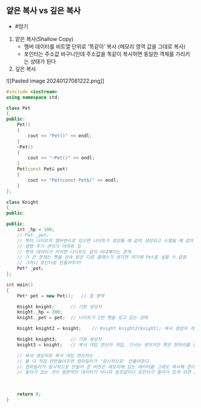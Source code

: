 ## 얕은 복사 vs 깊은 복사
- #암기 
1. 얕은 복사(Shallow Copy)
	- 멤버 데이터를 비트열 단위로 '똑같이' 복사 (메모리 영역 값을 그대로 복사)
	- 포인터는 주소값 바구니인데 주소값을 똑같이 복사하면 동일한 객체를 가리키는 상태가 된다
2. 깊은 복사

![[Pasted image 20240127081222.png]]

```cpp
#include <iostream>
using namespace std;

class Pet
{
public:
	Pet()
	{
		cout << "Pet()" << endl;
	}
	~Pet()
	{
		cout << "~Pet()" << endl;
	}
	Pet(const Pet& pet)
	{
		cout << "Pet(const Pet&)" << endl;
	}
};

class Knight
{
public:

public:
	int _hp = 100;
	// Pet _pet;
	// 펫이 나이트의 멤버변수로 있으면 나이트가 생성될 때 같이 생성되고 소멸될 때 같이 소멸되는 문제
	// 생명 주기 관리가 어려워 짐
	// 펫의 데이터가 커지면 나이트도 같이 비대해지는 문제
	// 더 큰 문제는 펫을 상속 받은 다른 클래스가 생기면 여기에 Pet을 넣을 수 없음
	// 그러니 포인터로 만들어주자!
	Pet* _pet;
};

int main()
{
	Pet* pet = new Pet();	// 힙 영역

	Knight knight;		// 기본 생성자
	knight._hp = 200;
	knight._pet = pet;	// 나이트가 1번 펫을 갖고 있는 상태

	Knight knight2 = knight;	// Knight knight2(knight); 복사 생성자 개입, knight와 똑같은 펫을 지니게는 됨(공유중)

	Knight knight3;		// 기본 생성자
	knight3 = knight;	// 복사 대입 연산자 개입, 기사는 셋이지만 펫은 한마리를 공유하고 있는 상태...

	// 복사 생성자와 복사 대입 연산자는
	// 둘 다 직접 안만들어주면 컴파일러가 '암시적으로' 만들어준다
	// 컴파일러가 암시적으로 만들어 준 버전은 메모리에 있는 데이터를 그래도 복사해 준다는 특징
	// 들어가 있는 것이 일반적인 데이터가 아니라 참조값이나 포인터가 들어가 있게 되면 문제

	
	
	return 0;
}



```